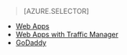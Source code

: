 > [AZURE.SELECTOR]
- [Web Apps](../articles/web-sites-custom-domain-name.md)
- [Web Apps with Traffic Manager](../articles/web-sites-traffic-manager-custom-domain-name.md)
- [GoDaddy](../articles/web-sites-godaddy-custom-domain-name.md)